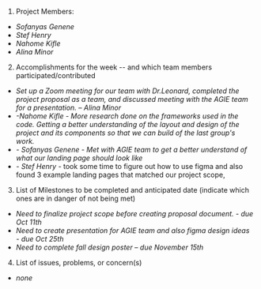 1) Project Members:

* *Sofanyas Genene*  
* *Stef Henry*  
* *Nahome Kifle*  
* *Alina Minor*

2) Accomplishments for the week \-- and which team members participated/contributed

* *Set up a Zoom meeting for our team with Dr.Leonard, completed the project proposal as a team, and discussed meeting with the AGIE team for a presentation. – Alina Minor*  
* *\-Nahome Kifle \- More research done on the frameworks used in the code. Getting a better understanding of the layout and design of the project and its components so that we can build of the last group's work.*  
*  *\- Sofanyas Genene \- Met with AGIE team to get a better understand of what our landing page should look like*  
* *\- Stef Henry \-*  took some time to figure out how to use figma and also found 3 example landing pages that matched our project scope, 

3) List of Milestones to be completed and anticipated date (indicate which ones are in danger of not being met) 

* *Need to finalize project scope before creating proposal document. \- due Oct 11th*  
* *Need to create presentation for AGIE team and also figma design ideas \- due Oct 25th*   
* *Need to complete fall design poster – due November 15th*

4) List of issues, problems, or concern(s)

* *none*

  